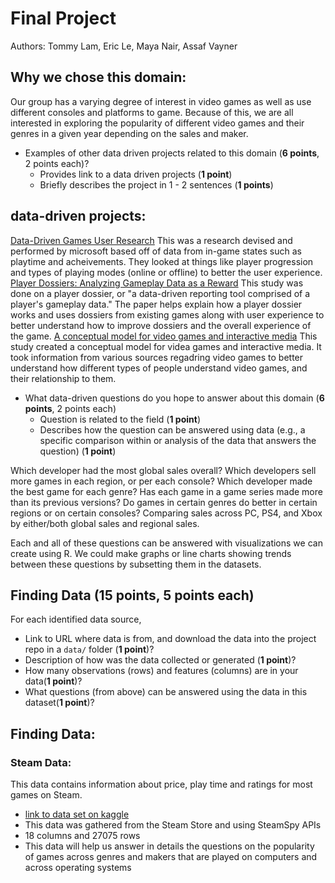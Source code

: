 # Final Project

Authors: Tommy Lam, Eric Le, Maya Nair, Assaf Vayner

## Why we chose this domain:
Our group has a varying degree of interest in video games as well as use different consoles and platforms to game. Because of this, we are all interested in exploring the popularity of different video games and their genres in a given year depending on the sales and maker.

- Examples of other data driven projects related to this domain (**6 points**, 2 points each)?
    - Provides link to a data driven projects (**1 point**)
    - Briefly describes the project in 1 - 2 sentences (**1 points**)

## data-driven projects:
 [Data-Driven Games User Research](https://www.microsoft.com/en-us/research/wp-content/uploads/2016/02/zimmermann-chigur-2012.pdf)
 This was a research devised and performed by microsoft based off of data from in-game states such as playtime and acheivements. They looked at things like player progression and types of playing modes (online or offline) to better the user experience. 
 [Player Dossiers: Analyzing Gameplay Data as a Reward](http://gamestudies.org/1101/articles/medler)
 This study was done on a player dossier, or "a data-driven reporting tool comprised of a player's gameplay data."
 The paper helps explain how a player dossier works and uses dossiers from existing games along with user experience
 to better understand how to improve dossiers and the overall experience of the game.
 [A conceptual model for video games and interactive media](https://asistdl.onlinelibrary.wiley.com/doi/abs/10.1002/asi.23409)
 This study created a conceptual model for videa games and interactive media. It took information from various sources regadring video games to better understand how different types of people understand video games, and their relationship to them.
 

- What data-driven questions do you hope to answer about this domain (**6 points**, 2 points each)
    - Question is related to the field (**1 point**)
    - Describes how the question can be answered using data (e.g., a specific comparison within or analysis of the data that answers the question) (**1 point**)

Which developer had the most global sales overall? 
Which developers sell more games in each region, or per each console?
Which developer made the best game for each genre?
Has each game in a game series made more than its previous versions?
Do games in certain genres do better in certain regions or on certain consoles?
Comparing sales across PC, PS4, and Xbox by either/both global sales and regional sales.

Each and all of these questions can be answered with visualizations we can create using R. 
We could make graphs or line charts showing trends between these questions by subsetting them in the datasets.

## Finding Data (**15 points**, 5 points each)
For each identified data source, 
- Link to URL where data is from, and download the data into the project repo in a `data/` folder (**1 point**)?
- Description of how was the data collected or generated (**1 point**)?
- How many observations (rows) and features (columns) are in your data(**1 point**)?
- What questions (from above) can be answered using the data in this dataset(**1 point**)?

## Finding Data:

### Steam Data:
This data contains information about price, play time and ratings for most games on Steam.
- [link to data set on kaggle](https://www.kaggle.com/nikdavis/steam-store-games#steam.csv)
- This data was gathered from the Steam Store and using SteamSpy APIs
- 18 columns and 27075 rows
- This data will help us answer in details the questions on the popularity of games across genres and makers that are played on computers and across operating systems